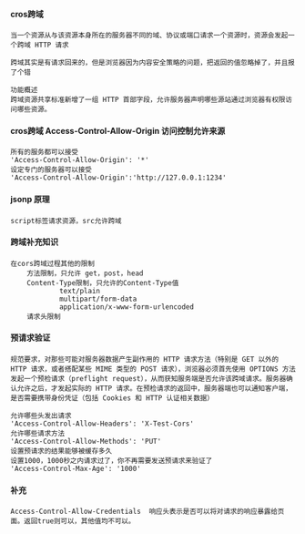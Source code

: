 #### cros跨域

    当一个资源从与该资源本身所在的服务器不同的域、协议或端口请求一个资源时，资源会发起一个跨域 HTTP 请求

    跨域其实是有请求回来的，但是浏览器因为内容安全策略的问题，把返回的值忽略掉了，并且报了个错

    功能概述
    跨域资源共享标准新增了一组 HTTP 首部字段，允许服务器声明哪些源站通过浏览器有权限访问哪些资源。

#### cros跨域 Access-Control-Allow-Origin 访问控制允许来源

    所有的服务都可以接受
    'Access-Control-Allow-Origin': '*'
    设定专门的服务器可以接受
    'Access-Control-Allow-Origin':'http://127.0.0.1:1234'

#### jsonp 原理

    script标签请求资源，src允许跨域

#### 跨域补充知识

    在cors跨域过程其他的限制
        方法限制，只允许 get，post，head
        Content-Type限制，只允许的Content-Type值
                text/plain
                multipart/form-data
                application/x-www-form-urlencoded
        请求头限制

#### 预请求验证

    规范要求，对那些可能对服务器数据产生副作用的 HTTP 请求方法（特别是 GET 以外的 HTTP 请求，或者搭配某些 MIME 类型的 POST 请求），浏览器必须首先使用 OPTIONS 方法发起一个预检请求（preflight request），从而获知服务端是否允许该跨域请求。服务器确认允许之后，才发起实际的 HTTP 请求。在预检请求的返回中，服务器端也可以通知客户端，是否需要携带身份凭证（包括 Cookies 和 HTTP 认证相关数据）
    
    允许哪些头发出请求
    'Access-Control-Allow-Headers': 'X-Test-Cors'
    允许哪些请求方法
    'Access-Control-Allow-Methods': 'PUT'
    设置预请求的结果能够被缓存多久 
    设置1000，1000秒之内请求过了，你不再需要发送预请求来验证了
    'Access-Control-Max-Age': '1000'


#### 补充
    Access-Control-Allow-Credentials  响应头表示是否可以将对请求的响应暴露给页面。返回true则可以，其他值均不可以。




